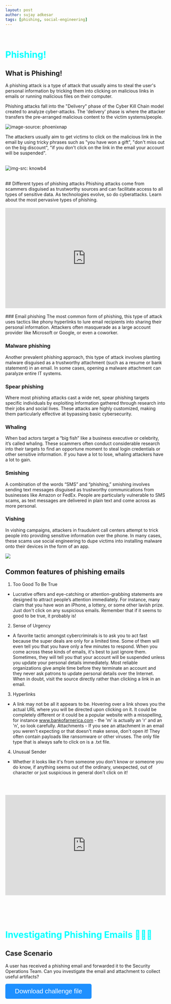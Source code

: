 ```yaml
---
layout: post
author: sujay adkesar
tags: [phishing, social-engineering]
---
```

<br>
<div class="eleven">
  <h1 style="color:cyan;">Phishing!</h1>
</div>

## What is Phishing!
A phishing attack is a type of attack that usually aims to steal the user's personal information by tricking them into clicking on malicious links in emails or running malicious files on their computer.

Phishing attacks fall into the "Delivery" phase of the Cyber Kill Chain model created to analyze cyber-attacks. The 'delivery' phase is where the attacker transfers the pre-arranged malicious content to the victim systems/people.

![image-source: phoenixnap](images/cyber-kill-chain-model.png)

The attackers usually aim to get victims to click on the malicious link in the email by using tricky phrases such as "you have won a gift", "don't miss out on the big discount", "if you don't click on the link in the email your account will be suspended".
<br><br>

![img-src: knowb4](images/file-26212286-jpg.jpg)

<br>
## Different types of phishing attacks
Phishing attacks come from scammers disguised as trustworthy sources and can facilitate access to all types of sensitive data. As technologies evolve, so do cyberattacks. Learn about the most pervasive types of phishing.
<br><br>

<div style="display: flex; justify-content: center;">
<iframe width="560" height="315" src="https://www.youtube.com/embed/BEHl2lAuWCk?si=Np45vZ_-bF36Op9_" title="YouTube video player" frameborder="0" allow="accelerometer; autoplay; clipboard-write; encrypted-media; gyroscope; picture-in-picture; web-share" referrerpolicy="strict-origin-when-cross-origin" allowfullscreen></iframe>
</div>

<br>
### Email phishing
The most common form of phishing, this type of attack uses tactics like phony hyperlinks to lure email recipients into sharing their personal information. Attackers often masquerade as a large account provider like Microsoft or Google, or even a coworker.

### Malware phishing
Another prevalent phishing approach, this type of attack involves planting malware disguised as a trustworthy attachment (such as a resume or bank statement) in an email. In some cases, opening a malware attachment can paralyze entire IT systems.

### Spear phishing
Where most phishing attacks cast a wide net, spear phishing targets specific individuals by exploiting information gathered through research into their jobs and social lives. These attacks are highly customized, making them particularly effective at bypassing basic cybersecurity.

### Whaling
When bad actors target a “big fish” like a business executive or celebrity, it’s called whaling. These scammers often conduct considerable research into their targets to find an opportune moment to steal login credentials or other sensitive information. If you have a lot to lose, whaling attackers have a lot to gain.

### Smishing
A combination of the words “SMS” and “phishing,” smishing involves sending text messages disguised as trustworthy communications from businesses like Amazon or FedEx. People are particularly vulnerable to SMS scams, as text messages are delivered in plain text and come across as more personal.

### Vishing
In vishing campaigns, attackers in fraudulent call centers attempt to trick people into providing sensitive information over the phone. In many cases, these scams use social engineering to dupe victims into installing malware onto their devices in the form of an app.

![](images/ss.png)

## Common features of phishing emails

1. Too Good To Be True
- Lucrative offers and eye-catching or attention-grabbing statements are designed to attract people’s attention immediately. For instance, many claim that you have won an iPhone, a lottery, or some other lavish prize. Just don't click on any suspicious emails. Remember that if it seems to good to be true, it probably is!
2. Sense of Urgency 
- A favorite tactic amongst cybercriminals is to ask you to act fast because the super deals are only for a limited time. Some of them will even tell you that you have only a few minutes to respond. When you come across these kinds of emails, it's best to just ignore them. Sometimes, they will tell you that your account will be suspended unless you update your personal details immediately. Most reliable organizations give ample time before they terminate an account and they never ask patrons to update personal details over the Internet. When in doubt, visit the source directly rather than clicking a link in an email.
3. Hyperlinks 
- A link may not be all it appears to be. Hovering over a link shows you the actual URL where you will be directed upon clicking on it. It could be completely different or it could be a popular website with a misspelling, for instance www.bankofarnerica.com - the 'm' is actually an 'r' and an 'n', so look carefully.
Attachments - If you see an attachment in an email you weren't expecting or that doesn't make sense, don't open it! They often contain payloads like ransomware or other viruses. The only file type that is always safe to click on is a .txt file.
4. Unusual Sender 
- Whether it looks like it's from someone you don't know or someone you do know, if anything seems out of the ordinary, unexpected, out of character or just suspicious in general don't click on it!



<br><br>
<div style="display: flex; justify-content: center;">
<iframe width="560" height="315" src="https://www.youtube.com/embed/T7K6znhEVjY?si=yfbruuPj0EEUt7Hu" title="YouTube video player" frameborder="0" allow="accelerometer; autoplay; clipboard-write; encrypted-media; gyroscope; picture-in-picture; web-share" referrerpolicy="strict-origin-when-cross-origin" allowfullscreen></iframe>
</div>
<br><br><br><br>

<div class="eleven">
  <h1 style="color:cyan;">Investigating Phishing Emails 📨🕵🏻</h1>
</div>

## Case Scenario

A user has received a phishing email and forwarded it to the Security Operations Team. Can you investigate the email and attachment to collect useful artifacts?

<link rel="stylesheet" href="https://cdnjs.cloudflare.com/ajax/libs/font-awesome/4.7.0/css/font-awesome.min.css">
<style>
.btn {
  background-color: DodgerBlue;
  border: none;
  color: white;
  padding: 12px 30px;
  cursor: pointer;
  font-size: 20px;
  border-radius: 5px
}

/* Darker background on mouse-over */
.btn:hover {
  background-color: RoyalBlue;
}
</style>
<button class="btn">Download challenge file <i class="fa fa-download"></i></button>